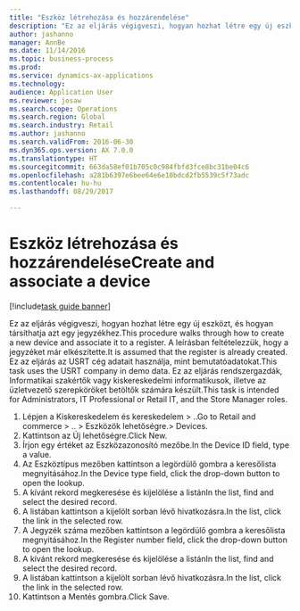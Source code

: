 ```yaml
--- 
title: "Eszköz létrehozása és hozzárendelése"
description: "Ez az eljárás végigveszi, hogyan hozhat létre egy új eszközt, és hogyan társíthatja azt egy jegyzékhez."
author: jashanno
manager: AnnBe
ms.date: 11/14/2016
ms.topic: business-process
ms.prod: 
ms.service: dynamics-ax-applications
ms.technology: 
audience: Application User
ms.reviewer: josaw
ms.search.scope: Operations
ms.search.region: Global
ms.search.industry: Retail
ms.author: jashanno
ms.search.validFrom: 2016-06-30
ms.dyn365.ops.version: AX 7.0.0
ms.translationtype: HT
ms.sourcegitcommit: 663da58ef01b705c0c984fbfd3fce8bc31be04c6
ms.openlocfilehash: a281b6397e6bee64e6e10bdcd2fb5539c5f73adc
ms.contentlocale: hu-hu
ms.lasthandoff: 08/29/2017

---
```

# <a name="create-and-associate-a-device"></a><span data-ttu-id="da23d-103">Eszköz létrehozása és hozzárendelése</span><span class="sxs-lookup"><span data-stu-id="da23d-103">Create and associate a device</span></span>

[!include[task guide banner](../includes/task-guide-banner.md)]

<span data-ttu-id="da23d-104">Ez az eljárás végigveszi, hogyan hozhat létre egy új eszközt, és hogyan társíthatja azt egy jegyzékhez.</span><span class="sxs-lookup"><span data-stu-id="da23d-104">This procedure walks through how to create a new device and associate it to a register.</span></span> <span data-ttu-id="da23d-105">A leírásban feltételezzük, hogy a jegyzéket már elkészítette.</span><span class="sxs-lookup"><span data-stu-id="da23d-105">It is assumed that the register is already created.</span></span>  <span data-ttu-id="da23d-106">Ez az eljárás az USRT cég adatait használja, mint bemutatóadatokat.</span><span class="sxs-lookup"><span data-stu-id="da23d-106">This task uses the USRT company in demo data.</span></span> <span data-ttu-id="da23d-107">Ez az eljárás rendszergazdák, Informatikai szakértők vagy kiskereskedelmi informatikusok, illetve az üzletvezető szerepköröket betöltők számára készült.</span><span class="sxs-lookup"><span data-stu-id="da23d-107">This task is intended for Administrators, IT Professional or Retail IT, and the Store Manager roles.</span></span>

1. <span data-ttu-id="da23d-108">Lépjen a Kiskereskedelem és kereskedelem > ..</span><span class="sxs-lookup"><span data-stu-id="da23d-108">Go to Retail and commerce > ..</span></span> <span data-ttu-id="da23d-109">> Eszközök lehetőségre.</span><span class="sxs-lookup"><span data-stu-id="da23d-109">> Devices.</span></span>
2. <span data-ttu-id="da23d-110">Kattintson az Új lehetőségre.</span><span class="sxs-lookup"><span data-stu-id="da23d-110">Click New.</span></span>
3. <span data-ttu-id="da23d-111">Írjon egy értéket az Eszközazonosító mezőbe.</span><span class="sxs-lookup"><span data-stu-id="da23d-111">In the Device ID field, type a value.</span></span>
4. <span data-ttu-id="da23d-112">Az Eszköztípus mezőben kattintson a legördülő gombra a keresőlista megnyitásához.</span><span class="sxs-lookup"><span data-stu-id="da23d-112">In the Device type field, click the drop-down button to open the lookup.</span></span>
5. <span data-ttu-id="da23d-113">A kívánt rekord megkeresése és kijelölése a listán</span><span class="sxs-lookup"><span data-stu-id="da23d-113">In the list, find and select the desired record.</span></span>
6. <span data-ttu-id="da23d-114">A listában kattintson a kijelölt sorban lévő hivatkozásra.</span><span class="sxs-lookup"><span data-stu-id="da23d-114">In the list, click the link in the selected row.</span></span>
7. <span data-ttu-id="da23d-115">A Jegyzék száma mezőben kattintson a legördülő gombra a keresőlista megnyitásához.</span><span class="sxs-lookup"><span data-stu-id="da23d-115">In the Register number field, click the drop-down button to open the lookup.</span></span>
8. <span data-ttu-id="da23d-116">A kívánt rekord megkeresése és kijelölése a listán</span><span class="sxs-lookup"><span data-stu-id="da23d-116">In the list, find and select the desired record.</span></span>
9. <span data-ttu-id="da23d-117">A listában kattintson a kijelölt sorban lévő hivatkozásra.</span><span class="sxs-lookup"><span data-stu-id="da23d-117">In the list, click the link in the selected row.</span></span>
10. <span data-ttu-id="da23d-118">Kattintson a Mentés gombra.</span><span class="sxs-lookup"><span data-stu-id="da23d-118">Click Save.</span></span>


